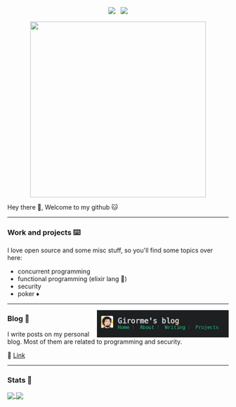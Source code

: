 <!-- # [![header](my-banner)]() -->

<p align='center'>
<a href="https://twitter.com/girorme1"><img height="30" src="https://github.com/WaylonWalker/WaylonWalker/blob/main/icon/twitter.png?raw=true"></a>&nbsp;&nbsp;
<a href="https://www.linkedin.com/in/rodrigo-girorme/"><img height="30" src="https://github.com/WaylonWalker/WaylonWalker/blob/main/icon/linkedin.png?raw=true"></a>
</p>

<p align="center">
 <img align="center" src="https://github.com/girorme/girorme/assets/54730507/7596ce3a-c3fd-452e-8fe0-c408fc62e796" width="400" height="400"/>
</p>

Hey there 👋,
Welcome to my github 🐱

---
 
### Work and projects ⌨️

I love open source and some misc stuff, so you'll find some topics over here:

- concurrent programming
- functional programming (elixir lang 💜)
- security
- poker ♦️
 ---

<p>
  <a href="https://girorme.github.io/"><img width="300" align='right' src="https://github.com/girorme/girorme/blob/main/header-blog.PNG"></a>
</p>

### Blog 🌱

I write posts on my personal blog. 
Most of them are related to programming and security.

🔗 [Link](https://girorme.github.io/en)

 ---

### Stats 🌟
<a href="https://github-readme-stats.vercel.app/api/top-langs/?username=girorme&hide=html,css,dockerfile&layout=compact">
  <img align="center" src="https://github-readme-stats.vercel.app/api/top-langs/?username=girorme&hide=html,css,dockerfile&layout=compact&theme=radical" />
</a>
<a href="https://github-readme-stats.vercel.app/api?username=girorme&show_icons=true&theme=radical">
  <img align="center" src="https://github-readme-stats.vercel.app/api?username=girorme&show_icons=true&theme=radical" />
</a>
